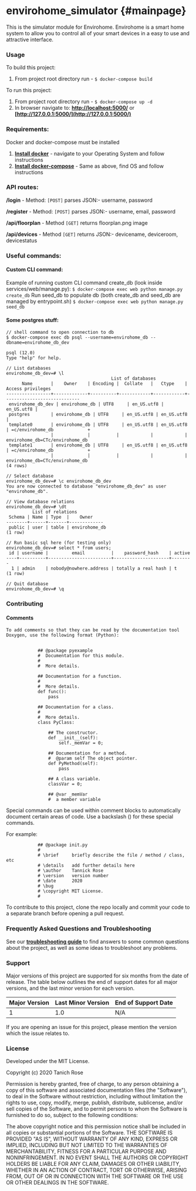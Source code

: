 # envirohome_simulator												{#mainpage}
This is the simulator module for Envirohome. Envirohome is a smart home system to allow you to control all of your smart devices in a
easy to use and attractive interface.

### Usage
To build this project:
1. From project root directory run -
`$ docker-compose build`

To run this project:
1. From project root directory run -
`$ docker-compose up -d`
2. In browser navigate to:
__[http://localhost:5000/](http://localhost:5000/)__ or __[http://127.0.0.1:5000/](http://127.0.0.1:5000/)__

### Requirements:
Docker and docker-compose must be installed

1. __[Install docker](https://docs.docker.com/install/)__ - navigate to your Operating System and follow instructions
2. __[Install docker-compose](https://docs.docker.com/compose/install/)__ - Same as above, find OS and follow instructions

### API routes:

__/login__ - Method: `[POST]`
parses JSON:- username, password

__/register__ - Method: `[POST]`
parses JSON:- username, email, password

__/api/floorplan__ - Method `[GET]`
returns floorplan.png image

__/api/devices__ - Method `[GET]`
returns JSON:- devicename, deviceroom, devicestatus

### Useful commands:
#### Custom CLI command:
Example of running custom CLI command create_db (look inside services/web/manage.py):
`$ docker-compose exec web python manage.py create_db`
Run seed_db to populate db (both create_db and seed_db are managed by entrypoint.sh)
`$ docker-compose exec web python manage.py seed_db`

#### Some postgres stuff:

	// shell command to open connection to db
	$ docker-compose exec db psql --username=envirohome_db --dbname=envirohome_db_dev

	psql (12.0)
	Type "help" for help.

	// List databases
	envirohome_db_dev=# \l
	                                        List of databases
	      Name       |    Owner    | Encoding |  Collate   |   Ctype    |      Access privileges
	-----------------+-------------+----------+------------+------------+-----------------------------
	 envirohome_db_dev | envirohome_db | UTF8     | en_US.utf8 | en_US.utf8 |
	 postgres        | envirohome_db | UTF8     | en_US.utf8 | en_US.utf8 |
	 template0       | envirohome_db | UTF8     | en_US.utf8 | en_US.utf8 | =c/envirohome_db             +
	                 |             |          |            |            | envirohome_db=CTc/envirohome_db
	 template1       | envirohome_db | UTF8     | en_US.utf8 | en_US.utf8 | =c/envirohome_db             +
	                 |             |          |            |            | envirohome_db=CTc/envirohome_db
	(4 rows)

	// Select database
	envirohome_db_dev=# \c envirohome_db_dev
	You are now connected to database "envirohome_db_dev" as user "envirohome_db".

	// View database relations
	envirohome_db_dev=# \dt
	          List of relations
	 Schema | Name | Type  |    Owner
	--------+------+-------+-------------
	 public | user | table | envirohome_db
	(1 row)

	// Run basic sql here (for testing only)
	envirohome_db_dev=# select * from users;
	 id | username |         email          |    password_hash    | active
	----+----------+------------------------+---------------------+--------
	  1 | admin    | nobody@nowhere.address | totally a real hash | t
	(1 row)

	// Quit database
	envirohome_db_dev=# \q

### Contributing
#### Comments
	To add comments so that they can be read by the documentation tool Doxygen, use the following format (Python):


				## @package pyexample
				#  Documentation for this module.
				#
				#  More details.

				## Documentation for a function.
				#
				#  More details.
				def func():
					pass

				## Documentation for a class.
				#
				#  More details.
				class PyClass:

					## The constructor.
					def __init__(self):
						self._memVar = 0;

					## Documentation for a method.
					#  @param self The object pointer.
					def PyMethod(self):
						pass

					## A class variable.
					classVar = 0;

					## @var _memVar
					#  a member variable

Special commands can be used within comment blocks to automatically document certain areas of code. Use a backslash (\) for these special commands.

For example:

				## @package init.py
				#
				# \brief     briefly describe the file / method / class, etc
				# \details   add further details here
				# \author    Tannick Rose
				# \version   version number
				# \date      2020
				# \bug       
				# \copyright MIT License.
				#


To contribute to this project, clone the repo locally and commit  your  code to a separate branch before opening a pull request.

### Frequently Asked Questions and Troubleshooting
See our __[troubleshooting guide](Troubleshooting.md)__ to find answers to some common questions about the project, as well as some ideas to troubleshoot any problems.

### Support
Major versions of this project are supported for six months from the date of release. The table below outlines the end of support dates for all
major versions, and the last minor version for each version.

Major Version	|	Last Minor Version	|	End of Support Date
---------------	|	-------------------	|	-------------------
1				|	1.0					|	N/A

If you are opening an issue for this project, please mention the version which the issue relates to.

### License
Developed under the MIT License.

Copyright (c) 2020 Tanich Rose

Permission is hereby granted, free of charge, to any person obtaining a copy of this software and associated documentation files (the "Software"), to deal in the Software without restriction, including without limitation the rights to use, copy, modify, merge, publish, distribute, sublicense, and/or sell copies of the Software, and to permit persons to whom the Software is furnished to do so, subject to the following conditions:

The above copyright notice and this permission notice shall be included in all copies or substantial portions of the Software.
THE SOFTWARE IS PROVIDED "AS IS", WITHOUT WARRANTY OF ANY KIND, EXPRESS OR IMPLIED, INCLUDING BUT NOT LIMITED TO THE WARRANTIES OF MERCHANTABILITY, FITNESS FOR A PARTICULAR PURPOSE AND NONINFRINGEMENT. IN NO EVENT SHALL THE AUTHORS OR COPYRIGHT HOLDERS BE LIABLE FOR ANY CLAIM, DAMAGES OR OTHER LIABILITY, WHETHER IN AN ACTION OF CONTRACT, TORT OR OTHERWISE, ARISING FROM, OUT OF OR IN CONNECTION WITH THE SOFTWARE OR THE USE OR OTHER DEALINGS IN THE SOFTWARE.
